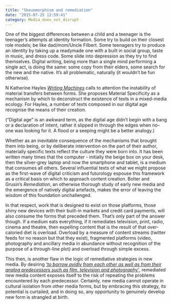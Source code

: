 ```yaml
---
title: "Skeuomorphism and remediation"
date: "2015-07-25 12:59:41"
category: Media_does_not_disrupt
---
```


One of the biggest differences between a child and a teenager is the
teenager’s attempts at identity formation. Some try to build on their
closest role models; be like dad/mom/Uncle Filbert. Some teenagers try
to produce an identity by taking up a readymade one with a built in
social group, taste in music, and dress code. Some slide into depression
as they try to find themselves. Digital writing, being more than a
single mind performing a single act, is doing the same: some copy from
their elders, some search for the new and the native. It’s all
problematic, naturally (it wouldn’t be fun otherwise).

N Katherine Hayles [*Writing Machines*](https://mitpress.mit.edu/books/writing-machines) calls to attention the instability
of material transfers between forms. She proposes Material Specificity
as a mechanism by which to deconstruct the existence of texts in a
mixed-media ecology. For Hayles, a number of texts composed in our
digital age recognise the means of their creation.

(“Digital age” is an awkward term, as the digital age didn’t begin with
a bang or a declaration of intent, rather it slipped in through the
edges when no-one was looking for it. A flood or a seeping might be a
better analogy.)

Whether as an inevitable consequence of the mechanisms that brought them
into being, or by deliberate intervention on the part of their author,
materially specific texts reflect the culture they were born into. It
has been written many times that the computer - initially the beige box
on your desk, then the silver-grey laptop and now the smartphone and
tablet, is a medium that consumes all others. Several influential texts
of what we might propose as the first-wave of digital criticism and
futurology espouse this framework as a critical basis on which to
approach content creation. Bolter and Grusin’s *Remediation*, an otherwise
thorough study of early new media and the emergence of natively digital
artefacts, makes the error of leaving the wisdom of this foundation
unchallenged.

In that respect, work that is designed to exist on those platforms,
those shiny new devices with their built-in markets and credit card
payments, will also consume the forms that preceded them. That’s only
part of the answer though. If a medium eats everything, if it remediates
television, print, radio, cinema and theatre, then expelling content
that is the result of that over-caloried diet is overload. Overload by a
measure of content streams (twitter feeds for no reason but that they
exist), fragmented platforms (video, photography and ancillary media in
abundance without recognition of the purpose of a through-line plot) and
overload through simple excess.

This then, is another flaw in the logic of remediative strategies in new
media. By desiring [*‘to borrow avidly from each other as well as from
their analog predecessors such as film, television and photography’*](http://www.dcrc.org.uk/wp-content/uploads/2013/08/hybrid_stories_0.pdf),
remediated new media content exposes itself to the risk of repeating the
problems encountered by each predecessor. Certainly, new media cannot
operate in cultural isolation from other media forms, but by embracing
this strategy, its potential is curtailed, and in doing so, any
opportunity to genuinely develop new form is strangled at birth.
